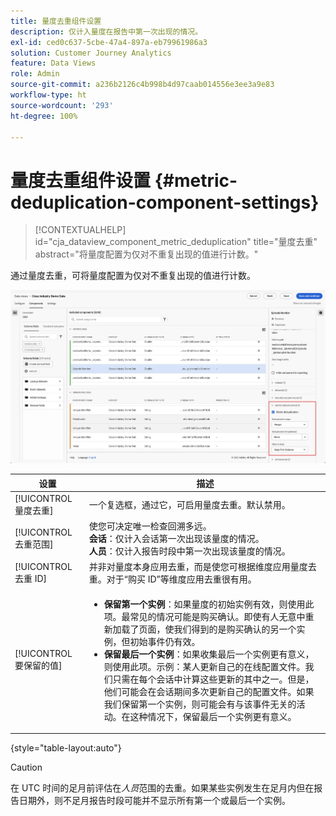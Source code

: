 ```yaml
---
title: 量度去重组件设置
description: 仅计入量度在报告中第一次出现的情况。
exl-id: ced0c637-5cbe-47a4-897a-eb79961986a3
solution: Customer Journey Analytics
feature: Data Views
role: Admin
source-git-commit: a236b2126c4b998b4d97caab014556e3ee3a9e83
workflow-type: ht
source-wordcount: '293'
ht-degree: 100%

---
```


# 量度去重组件设置 {#metric-deduplication-component-settings}

<!-- markdownlint-disable MD034 -->

>[!CONTEXTUALHELP]
>id="cja_dataview_component_metric_deduplication"
>title="量度去重"
>abstract="将量度配置为仅对不重复出现的值进行计数。"

<!-- markdownlint-enable MD034 -->


通过量度去重，可将量度配置为仅对不重复出现的值进行计数。

![量度去重](../assets/metric-deduplication.png)

| 设置 | 描述 |
| --- | --- |
| [!UICONTROL 量度去重] | 一个复选框，通过它，可启用量度去重。默认禁用。 |
| [!UICONTROL 去重范围] | 使您可决定唯一检查回溯多远。<br>**会话**：仅计入会话第一次出现该量度的情况。<br>**人员**：仅计入报告时段中第一次出现该量度的情况。 |
| [!UICONTROL 去重 ID] | 并非对量度本身应用去重，而是使您可根据维度应用量度去重。对于“购买 ID”等维度应用去重很有用。 |
| [!UICONTROL 要保留的值] | <ul><li>**保留第一个实例**：如果量度的初始实例有效，则使用此项。最常见的情况可能是购买确认。即使有人无意中重新加载了页面，使我们得到的是购买确认的另一个实例，但初始事件仍有效。</li><li>**保留最后一个实例**：如果收集最后一个实例更有意义，则使用此项。示例：某人更新自己的在线配置文件。我们只需在每个会话中计算这些更新的其中之一。但是，他们可能会在会话期间多次更新自己的配置文件。如果我们保留第一个实例，则可能会有与该事件无关的活动。在这种情况下，保留最后一个实例更有意义。</li></ul> |

{style="table-layout:auto"}

>[!CAUTION]
>
>在 UTC 时间的足月前评估在&#x200B;_人员_&#x200B;范围的去重。如果某些实例发生在足月内但在报告日期外，则不足月报告时段可能并不显示所有第一个或最后一个实例。
